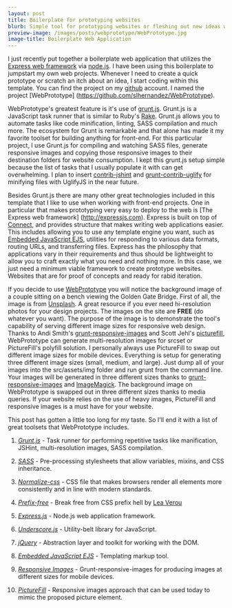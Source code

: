 ```yaml
---
layout: post
title: Boilerplate for prototyping websites 
blurb: Simple tool for prototyping websites or fleshing out new ideas with some cutting edge front-end tools.
preview-image: /images/posts/webprototype/WebPrototype.jpg
image-title: Boilerplate Web Application
---
```


I just recently put together a boilerplate web application that utilizes the [Express web framework](http://expressjs.com) via [node.js](http://nodejs.org).  I have been using this boilerplate to jumpstart my own web projects.  Whenever I need to create a quick prototype or scratch an itch about an idea, I start coding within this template.  You can find the project on my [github](http://github.com/slhernandez) account.  I named the project [WebPrototype] (https://github.com/slhernandez/WebPrototype). 

WebPrototype's greatest feature is it's use of [grunt.js](http://gruntjs.com).  Grunt.js is a JavaScript task runner that is similar to Ruby's [Rake](http://rake.rubyforge.org/).  Grunt.js allows you to automate tasks like code minification, linting, SASS compilation and much more.  The ecosystem for Grunt is remarkable and that alone has made it my favorite toolset for building anything for front-end. For this particular project, I use Grunt.js for compiling and watching SASS files, generate responsive images and copying those responsive images to their destination folders for website consumption. I kept this grunt.js setup simple because the list of tasks that I usually populate it with can get overwhelming.  I plan to insert  [contrib-jshint](https://npmjs.org/package/grunt-contrib-jshint) and [grunt-contrib-uglify](https://npmjs.org/package/grunt-contrib-uglify) for minifying files with UglifyJS in the near future.  

Besides Grunt.js there are many other great technologies included in this template that I like to use when working with front-end projects.  One in particular that makes prototyping very easy to deploy to the web is [The Express web framework] (http://expressjs.com).  Express is built on top of [Connect](https://npmjs.org/package/connect), and provides structure that makes writing web applications easier.  This includes allowing you to use any template engine you want, such as [Embedded JavaScript EJS](http://embeddedjs.com/), utilities for responding to various data formats, routing URLs, and transferring files.  Express has the philosophy that applications vary in their requirements and thus  should be lightweight to allow you to craft exactly what you need and nothing more.  In this case, we just need a minimum viable framework to create prototype websites.  Websites that are for proof of concepts and ready for rabid iteration.

If you decide to use [WebPrototype](https://github.com/slhernandez/WebPrototype) you will notice the background image of a couple sitting on a bench viewing the Golden Gate Bridge.  First of all, the image is from [Unsplash](http://unsplash.com/).  A great resource if you ever need hi-resolution photos for your design projects.  The images on the site are __FREE__ (do whatever you want).  The purpose of the image is to demonstrate the tool's capability of serving different image sizes for responsive web design.  Thanks to Andi Smith's [grunt-responsive-images](https://github.com/andismith/grunt-responsive-images) and Scott Jehl's [picturefill](https://github.com/scottjehl/picturefill), WebPrototype can generate multi-resolution images for srcset or PictureFill's polyfill solution.  I personally always use PictureFill to swap out different image sizes for mobile devices.  Everything is setup for generating three different image sizes (small, medium, and large).  Just dump all of your images into the src/assets/img folder and run grunt from the command line.  Your images will be generated in three different sizes thanks to [grunt-responsive-images](https://github.com/andismith/grunt-responsive-images) and [ImageMagick](http://www.imagemagick.org/script/index.php).  The background image on WebPrototype is swapped out in three different sizes thanks to media queries.  If your website relies on the use of heavy images, PictureFill and responsive images is a must have for your website.  

This post has gotten a little too long for my taste.  So I'll end it with a list of great toolsets that WebPrototype includes.


1. _[Grunt.js](http://gruntjs.com/)_ - Task runner for performing repetitive tasks like manification, JSHint, multi-resolution images, SASS compilation.

2. _[SASS](http://sass-lang.com/)_ -  Pre-processing stylesheets that allow variables, mixins, and CSS inheritance.

3. _[Normalize-css](http://necolas.github.io/normalize.css/)_ - CSS file that makes browsers render all elements more consistently and in line with modern standards.

4. _[Prefix-free](http://leaverou.github.io/prefixfree/)_ - Break free from CSS prefix hell by [Lea Verou](http://lea.verou.me/)

5. _[Express.js](http://expressjs.com/)_ - Node.js web application framework.

6. _[Underscore.js](http://documentcloud.github.io/underscore/)_ - Utility-belt library for JavaScript.

7. _[jQuery](http://jquery.com/)_ - Abstraction layer and toolkit for working with the DOM.

8. _[Embedded JavaScript EJS](http://embeddedjs.com/)_ - Templating markup tool.

9. _[Responsive Images](http://addyosmani.com/blog/generate-multi-resolution-images-for-srcset-with-grunt/)_ - Grunt-responsive-images for producing images at different sizes for mobile devices.

10. _[PictureFill](https://github.com/scottjehl/picturefill)_ - Responsive images approach that can be used today to mimic the proposed picture element.

